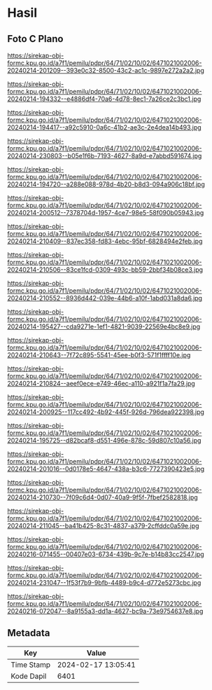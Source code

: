 # Hasil

## Foto C Plano

https://sirekap-obj-formc.kpu.go.id/a7f1/pemilu/pdpr/64/71/02/10/02/6471021002006-20240214-201209--393e0c32-8500-43c2-ac1c-9897e272a2a2.jpg

https://sirekap-obj-formc.kpu.go.id/a7f1/pemilu/pdpr/64/71/02/10/02/6471021002006-20240214-194332--e4886df4-70a6-4d78-8ec1-7a26ce2c3bc1.jpg

https://sirekap-obj-formc.kpu.go.id/a7f1/pemilu/pdpr/64/71/02/10/02/6471021002006-20240214-194417--a92c5910-0a6c-41b2-ae3c-2e4dea14b493.jpg

https://sirekap-obj-formc.kpu.go.id/a7f1/pemilu/pdpr/64/71/02/10/02/6471021002006-20240214-230803--b05e1f6b-7193-4627-8a9d-e7abbd591674.jpg

https://sirekap-obj-formc.kpu.go.id/a7f1/pemilu/pdpr/64/71/02/10/02/6471021002006-20240214-194720--a288e088-978d-4b20-b8d3-094a906c18bf.jpg

https://sirekap-obj-formc.kpu.go.id/a7f1/pemilu/pdpr/64/71/02/10/02/6471021002006-20240214-200512--7378704d-1957-4ce7-98e5-58f090b05943.jpg

https://sirekap-obj-formc.kpu.go.id/a7f1/pemilu/pdpr/64/71/02/10/02/6471021002006-20240214-210409--837ec358-fd83-4ebc-95bf-6828494e2feb.jpg

https://sirekap-obj-formc.kpu.go.id/a7f1/pemilu/pdpr/64/71/02/10/02/6471021002006-20240214-210506--83ce1fcd-0309-493c-bb59-2bbf34b08ce3.jpg

https://sirekap-obj-formc.kpu.go.id/a7f1/pemilu/pdpr/64/71/02/10/02/6471021002006-20240214-210552--8936d442-039e-44b6-a10f-1abd031a8da6.jpg

https://sirekap-obj-formc.kpu.go.id/a7f1/pemilu/pdpr/64/71/02/10/02/6471021002006-20240214-195427--cda9271e-1ef1-4821-9039-22569e4bc8e9.jpg

https://sirekap-obj-formc.kpu.go.id/a7f1/pemilu/pdpr/64/71/02/10/02/6471021002006-20240214-210643--7f72c895-5541-45ee-b0f3-571f1ffff10e.jpg

https://sirekap-obj-formc.kpu.go.id/a7f1/pemilu/pdpr/64/71/02/10/02/6471021002006-20240214-210824--aeef0ece-e749-46ec-a110-a921f1a7fa29.jpg

https://sirekap-obj-formc.kpu.go.id/a7f1/pemilu/pdpr/64/71/02/10/02/6471021002006-20240214-200925--117cc492-4b92-445f-926d-796dea922398.jpg

https://sirekap-obj-formc.kpu.go.id/a7f1/pemilu/pdpr/64/71/02/10/02/6471021002006-20240214-195725--d82bcaf8-d551-496e-878c-59d807c10a56.jpg

https://sirekap-obj-formc.kpu.go.id/a7f1/pemilu/pdpr/64/71/02/10/02/6471021002006-20240214-201016--0d0178e5-4647-438a-b3c6-7727390423e5.jpg

https://sirekap-obj-formc.kpu.go.id/a7f1/pemilu/pdpr/64/71/02/10/02/6471021002006-20240214-210730--7f09c6d4-0d07-40a9-9f5f-7fbef2582818.jpg

https://sirekap-obj-formc.kpu.go.id/a7f1/pemilu/pdpr/64/71/02/10/02/6471021002006-20240214-211045--ba41b425-8c31-4837-a379-2cffddc0a59e.jpg

https://sirekap-obj-formc.kpu.go.id/a7f1/pemilu/pdpr/64/71/02/10/02/6471021002006-20240216-071455--00407e03-6734-439b-9c7e-b14b83cc2547.jpg

https://sirekap-obj-formc.kpu.go.id/a7f1/pemilu/pdpr/64/71/02/10/02/6471021002006-20240214-231047--1f53f7b9-9bfb-4489-b9c4-d772e5273cbc.jpg

https://sirekap-obj-formc.kpu.go.id/a7f1/pemilu/pdpr/64/71/02/10/02/6471021002006-20240216-072047--8a9155a3-dd1a-4627-bc9a-73e9754637e8.jpg


## Metadata

| Key        | Value               |
| ---------- | ------------------- |
| Time Stamp | 2024-02-17 13:05:41 |
| Kode Dapil | 6401                |



